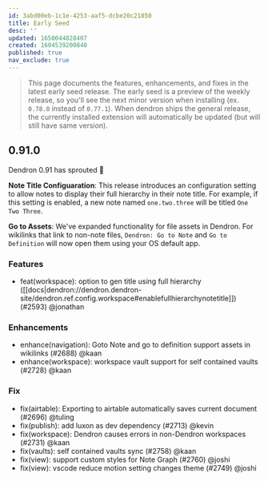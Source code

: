 ```yaml
---
id: 3abd00eb-1c1e-4253-aaf5-dcbe20c21850
title: Early Seed
desc: ''
updated: 1650044828407
created: 1604539200840
published: true
nav_exclude: true
---
```


> This page documents the features, enhancements, and fixes in the latest early seed release. The early seed is a preview of the weekly release, so you'll see the next minor version when installing (ex. `0.78.0` instead of `0.77.1`). When dendron ships the general release, the currently installed extension will automatically be updated (but will still have same version).

## 0.91.0

Dendron 0.91 has sprouted 🌱

**Note Title Configuaration**: This release introduces an configuration setting to allow notes to display their full hierarchy in their note title. For example, if this setting is enabled, a new note named `one.two.three` will be titled  `One Two Three`.

**Go to Assets**: We've expanded functionality for file assets in Dendron. For wikilinks that link to non-note files, `Dendron: Go to Note` and `Go to Definition` will now open them using your OS default app.

### Features
- feat(workspace): option to gen title using full hierarchy ([[docs|dendron://dendron.dendron-site/dendron.ref.config.workspace#enablefullhierarchynotetitle]])(#2593) @jonathan 

### Enhancements
- enhance(navigation): Goto Note and go to definition support assets in wikilinks (#2688) @kaan
- enhance(workspace): workspace vault support for self contained vaults (#2728) @kaan 

### Fix
- fix(airtable): Exporting to airtable automatically saves current document (#2696) @tuling
- fix(publish): add luxon as dev dependency (#2713) @kevin
- fix(workspace): Dendron causes errors in non-Dendron workspaces (#2731) @kaan
- fix(vaults): self contained vaults sync (#2758) @kaan
- fix(view): support custom styles for Note Graph (#2760) @joshi
- fix(view): vscode reduce motion setting changes theme (#2749) @joshi